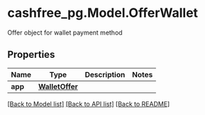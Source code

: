 # cashfree_pg.Model.OfferWallet
Offer object for wallet payment method

## Properties

Name | Type | Description | Notes
------------ | ------------- | ------------- | -------------
**app** | [**WalletOffer**](WalletOffer.md) |  | 

[[Back to Model list]](../README.md#documentation-for-models) [[Back to API list]](../README.md#documentation-for-api-endpoints) [[Back to README]](../README.md)

